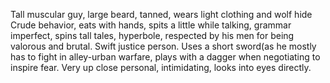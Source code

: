 
Tall muscular guy, large beard, tanned, wears light clothing and wolf hide
Crude behavior, eats with hands, spits a little while talking, grammar imperfect, spins tall tales, hyperbole, respected by his men for being valorous and brutal. Swift justice person.
Uses a short sword(as he mostly has to fight in alley-urban warfare, plays with a dagger when negotiating to inspire fear. Very up close personal, intimidating, looks into eyes directly.

